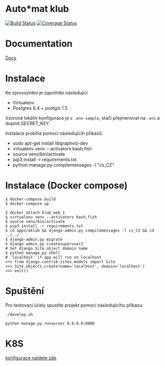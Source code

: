 Auto\*mat klub
============
[![Build Status](https://travis-ci.org/auto-mat/klub.svg?branch=master)](https://travis-ci.org/auto-mat/klub)
[![Coverage Status](https://coveralls.io/repos/github/auto-mat/klub/badge.svg?branch=master)](https://coveralls.io/github/auto-mat/klub?branch=master)

Documentation
=================

[Docs](./docs/index.md)

Instalace
============

Ke zprovoznění je zapotřebí následující

* Virtualenv
* Postgres 8.4 + postgis 1.5

Vzorová lokální konfigurace je v `.env-sample`, stačí přejmenovat na `.env` a doplnit SECRET\_KEY.

Instalace probíhá pomocí následujícíh příkazů:

* sudo apt-get install libgraphviz-dev
* virtualenv venv --activators bash,fish
* source venv/bin/activate
* pip3 install -r requirements.txt
* python manage.py compilemessages -l "cs_CZ"

Instalace (Docker compose)
==========================

    $ docker-compose build
    $ docker-compose up

    $ docker attach klub_web_1
    $ virtualenv venv --activators bash,fish
    $ source venv/bin/activate
    $ pip3 install -r requirements.txt
    $ cd apps/aklub && django-admin.py compilemessages -l cs_CZ && cd ../../
    $ django-admin.py migrate
    $ django-admin.py createsuperuser2
    # Set django Site object domain name
    $ python manage.py shell
    # 'localhost' if app will run on localhost
    >>> from django.contrib.sites.models import Site
    >>> Site.objects.create(name='localhost', domain='localhost')
    >>> exit()

Spuštění
============

Pro testovací účely spustíte projekt pomocí následujícího příkazu:

`./develop.sh`

`python manage.py runserver 0.0.0.0:8000`


K8S
======

[konfigurace najdete zde](https://github.com/auto-mat/k8s#adding-new-klub-p%C5%99atel-instances)
